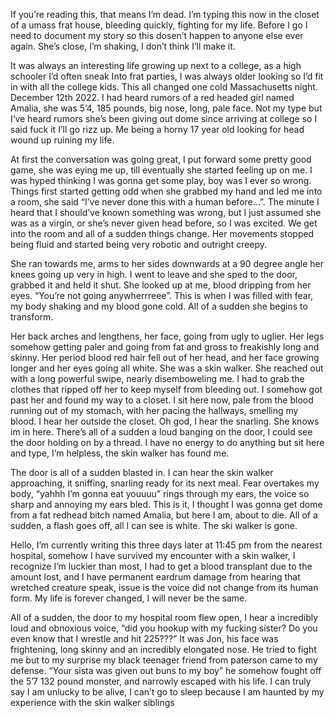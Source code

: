 
If you’re reading this, that means I’m dead. I’m typing this now in the closet of a umass frat house, bleeding quickly, fighting for my life. Before I go I need to document my story so this dosen’t happen to anyone else ever again. She’s close, I’m shaking, I don’t think I’ll make it. 

  It was always an interesting life growing up next to a college, as a high schooler I’d often sneak Into frat parties, I was always older looking so I’d fit in with all the college kids. This all changed one cold Massachusetts night. December 12th 2022. I had heard rumors of a red headed girl named Amalia, she was 5’4, 185 pounds, big nose, long, pale face. Not my type but I‘ve heard rumors she’s been giving out dome since arriving at college so I said fuck it I’ll go rizz up. Me being a horny 17 year old looking for head wound up ruining my life. 
      
At first the conversation was going great, I put forward some pretty good game, she was eying me up, till eventually she started feeling up on me. I was hyped thinking I was gonna get some play, boy was I ever so wrong. Things first started getting odd when she grabbed my hand and led me into a room, she said “I’ve never done this with a human before…”. The minute I heard that I should’ve known something was wrong, but I just assumed she was as a virgin, or she’s never given head before, so I was excited. We get into the room and all of a sudden things change. Her movements stopped being fluid and started being very robotic and outright creepy. 

She ran towards me, arms to her sides downwards at a 90 degree angle her knees going up very in high. I went to leave and she sped to the door, grabbed it and held it shut. She looked up at me, blood dripping from her eyes. “You’re not going anywherrreee”. This is when I was filled with fear, my body shaking and my blood gone cold. All of a sudden she begins to transform. 

Her back arches and lengthens, her face, going from ugly to uglier. Her legs somehow getting paler and going from fat and gross to freakishly long and skinny. Her period blood red hair fell out of her head, and her face growing longer and her eyes going all white. She was a skin walker. She reached out with a long powerful swipe, nearly disemboweling me. I had to grab the clothes that ripped off her to keep myself from bleeding out. I somehow got past her and found my way to a closet. I sit here now, pale from the blood running out of my stomach, with her pacing the hallways, smelling my blood. I hear her outside the closet. Oh god, I hear the snarling. She knows im in here. There’s all of a sudden a loud banging on the door, I could see the door holding on by a thread. I have no energy to do anything but sit here and type, I’m helpless, the skin walker has found me. 

The door is all of a sudden blasted in. I can hear the skin walker approaching, it sniffing, snarling ready for its next meal. Fear overtakes my body, “yahhh I’m gonna eat youuuu” rings through my ears, the voice so sharp and annoying my ears bled. This is it, I thought I was gonna get dome from a fat redhead bitch named Amalia, but here I am, about to die. All of a sudden, a flash goes off, all I can see is white. The ski walker is gone.


Hello, I’m currently writing this three days later at 11:45 pm from the nearest hospital, somehow I have survived my encounter with a skin walker, I recognize I’m luckier than most, I had to get a blood transplant due to the amount lost, and I have permanent eardrum damage from hearing that wretched creature speak, issue is the voice did not change from its human form. My life is forever changed, I will never be the same. 

All of a sudden, the door to my hospital room flew open, I hear a incredibly loud and obnoxious voice, “did you hookup with my fucking sister? Do you even know that I wrestle and hit 225???” It was Jon, his face was frightening, long skinny and an incredibly elongated nose. He tried to fight me but to my surprise my black teenager friend from paterson came to my defense. “Your sista was given out buns to my boy” he somehow fought off the 5’7 132 pound monster, and narrowly escaped with his life. I can truly say I am unlucky to be alive, I can’t go to sleep because I am haunted by my experience with the skin walker siblings